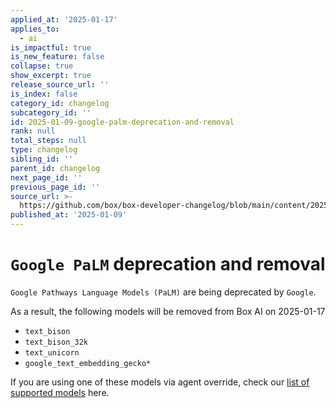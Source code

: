 ```yaml
---
applied_at: '2025-01-17'
applies_to:
  - ai
is_impactful: true
is_new_feature: false
collapse: true
show_excerpt: true
release_source_url: ''
is_index: false
category_id: changelog
subcategory_id: ''
id: 2025-01-09-google-palm-deprecation-and-removal
rank: null
total_steps: null
type: changelog
sibling_id: ''
parent_id: changelog
next_page_id: ''
previous_page_id: ''
source_url: >-
  https://github.com/box/box-developer-changelog/blob/main/content/2025/01-09-google-palm-deprecation-and-removal.md
published_at: '2025-01-09'
---
```

# `Google PaLM` deprecation and removal

<!-- more -->

`Google Pathways Language Models (PaLM)` are being deprecated by `Google`.

As a result, the following models will be removed from Box AI on 2025-01-17
* `text_bison`
* `text_bison_32k`
* `text_unicorn`
* `google_text_embedding_gecko*`

If you are using one of these models via agent override, check our [list of
supported models](https://developer.box.com/guides/box-ai/ai-agents/) here.